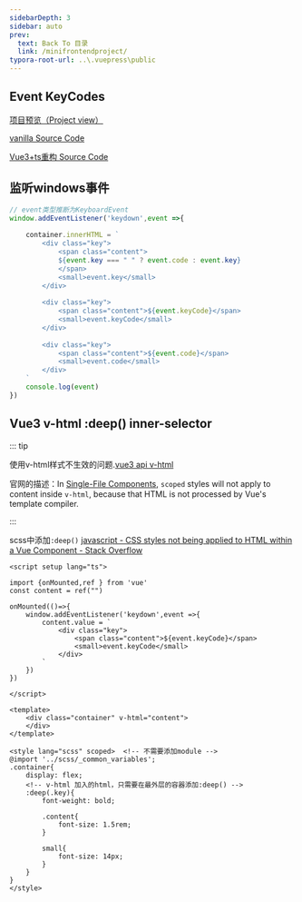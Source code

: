 ```yaml
---
sidebarDepth: 3
sidebar: auto
prev:
  text: Back To 目录
  link: /minifrontendproject/
typora-root-url: ..\.vuepress\public
---
```




## Event KeyCodes

[项目预览（Project view）](https://q10viking.github.io/Mini-FrontEnd-project/34%20Event%20KeyCodes/vite-project/dist/)

[vanilla Source Code](https://github.com/Q10Viking/Mini-FrontEnd-project/tree/main/34%20Event%20KeyCodes/vanilla)

[Vue3+ts重构 Source Code](https://github.com/Q10Viking/Mini-FrontEnd-project/tree/main/34%20Event%20KeyCodes/vite-project)

<common-progresson-snippet src="https://q10viking.github.io/Mini-FrontEnd-project/34%20Event%20KeyCodes/vite-project/dist/"/>





## 监听windows事件

```js
// event类型推断为KeyboardEvent
window.addEventListener('keydown',event =>{
    
    container.innerHTML = `
        <div class="key">
            <span class="content">
            ${event.key === " " ? event.code : event.key}
            </span>
            <small>event.key</small>
        </div>
        
        <div class="key">
            <span class="content">${event.keyCode}</span>
            <small>event.keyCode</small>
        </div>
        
        <div class="key">
            <span class="content">${event.code}</span>
            <small>event.code</small>
        </div>
    `
    console.log(event)
})
```





## Vue3 v-html :deep() inner-selector

::: tip

使用v-html样式不生效的问题.[vue3 api v-html](https://vuejs.org/api/built-in-directives.html#v-html)

官网的描述：In [Single-File Components](https://vuejs.org/guide/scaling-up/sfc.html), `scoped` styles will not apply to content inside `v-html`, because that HTML is not processed by Vue's template compiler.

:::

scss中添加`:deep()` [javascript - CSS styles not being applied to HTML within a Vue Component - Stack Overflow](https://stackoverflow.com/questions/48331383/css-styles-not-being-applied-to-html-within-a-vue-component/73122233#73122233)

```vue
<script setup lang="ts">

import {onMounted,ref } from 'vue'
const content = ref("")

onMounted(()=>{
    window.addEventListener('keydown',event =>{
        content.value = `
            <div class="key">
                <span class="content">${event.keyCode}</span>
                <small>event.keyCode</small>
            </div>
        `
    })
})

</script>

<template>
    <div class="container" v-html="content">
    </div>
</template>

<style lang="scss" scoped>  <!-- 不需要添加module -->
@import '../scss/_common_variables';
.container{
    display: flex;
	<!-- v-html 加入的html，只需要在最外层的容器添加:deep() -->
    :deep(.key){
        font-weight: bold;
        
        .content{
            font-size: 1.5rem;
        }
        
        small{
            font-size: 14px;
        }
    }
}
</style>
```

